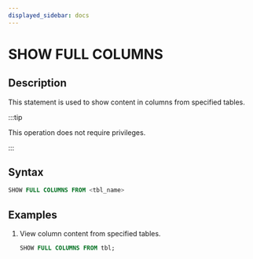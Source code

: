 ```yaml
---
displayed_sidebar: docs
---
```


# SHOW FULL COLUMNS

## Description

This statement is used to show content in columns from specified tables.

:::tip

This operation does not require privileges.

:::

## Syntax

```sql
SHOW FULL COLUMNS FROM <tbl_name>
```

## Examples

1. View column content from specified tables.  

    ```sql
    SHOW FULL COLUMNS FROM tbl;
    ```
